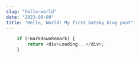 ```yaml
---
slug: "hello-world"
date: "2023-08-09"
title: "Hello, World! My first Gatsby blog post"
---
```


```typescript
    if (!markdownRemark) {
        return <div>Loading...</div>;
    }
```
